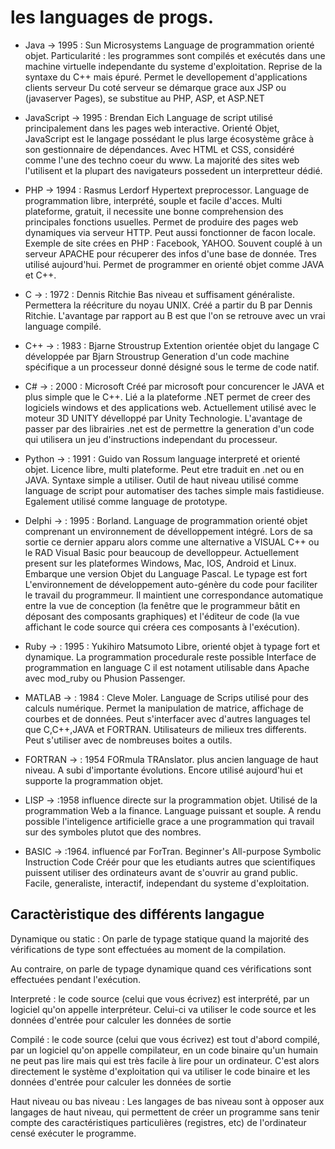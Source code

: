 # les languages de progs. #

* Java -> 1995 : Sun Microsystems
Language de programmation orienté objet.
Particularité : les programmes sont compilés et exécutés dans une machine virtuelle independante du systeme d'exploitation.
Reprise de la syntaxe du C++ mais épuré.
Permet le devellopement d'applications clients serveur
Du coté serveur se démarque grace aux JSP ou (javaserver Pages), se substitue au PHP, ASP, et ASP.NET



* JavaScript -> 1995 : Brendan Eich
Language de script utilisé  principalement dans les pages web interactive.
Orienté Objet, JavaScript est le langage possédant le plus large écosystème grâce à son gestionnaire de dépendances.
Avec HTML et CSS, considéré comme l'une des techno coeur du www.
La majorité des sites web l'utilisent et la plupart des navigateurs possedent un interpretteur dédié.



* PHP -> 1994 : Rasmus Lerdorf 
Hypertext preprocessor.
Language de programmation libre, interprété, souple et facile d'acces.
Multi plateforme, gratuit, il necessite une bonne comprehension des principales fonctions usuelles.
Permet de produire des pages web dynamiques via serveur HTTP.
Peut aussi fonctionner de facon locale.
Exemple de site crées en PHP : Facebook, YAHOO.
Souvent couplé à un serveur APACHE pour récuperer des infos d'une base de donnée.
Tres utilisé aujourd'hui. Permet de programmer en orienté objet comme JAVA et C++.



* C -> : 1972 : Dennis Ritchie
Bas niveau et suffisament généraliste. Permettera la réécriture du noyau UNIX. Créé a partir du B par Dennis Ritchie.
L'avantage par rapport au B est que l'on se retrouve avec un vrai language compilé.



* C++ -> : 1983 : Bjarne Stroustrup
Extention orientée objet du langage C développée par Bjarn Stroustrup
Generation d'un code machine spécifique a un processeur donné désigné sous le terme de code natif.



* C# -> : 2000 : Microsoft
Créé par microsoft pour concurencer le JAVA et plus simple que le C++.
Lié a la plateforme .NET permet de creer des logiciels windows et des applications web.
Actuellement utilisé avec le moteur 3D UNITY dévelloppé par Unity Technologie.
L'avantage de passer par des librairies .net est de permettre la generation d'un code qui utilisera un jeu d'instructions independant du processeur. 



* Python -> : 1991 : Guido van Rossum
language interpreté  et orienté objet.
Licence libre, multi plateforme. Peut etre traduit en .net ou en JAVA.
Syntaxe simple a utiliser. Outil de haut niveau utilisé comme language de script pour automatiser des taches simple mais fastidieuse.
Egalement utilisé comme language de prototype.



* Delphi -> : 1995 : Borland.
Language de programmation orienté objet comprenant un environnement de dévelloppement intégré.
Lors de sa sortie ce dernier apparu alors comme une alternative a VISUAL C++ ou le RAD Visual Basic pour beaucoup de develloppeur.
Actuellement present sur les plateformes  Windows, Mac, IOS, Android et Linux.
Embarque une version Objet du Language Pascal. Le typage est fort
L'environnement de développement auto-génère du code pour faciliter le travail du programmeur. Il maintient une correspondance automatique entre la vue de conception (la fenêtre que le programmeur bâtit en déposant des composants graphiques) et l'éditeur de code (la vue affichant le code source qui créera ces composants à l'exécution).



* Ruby -> : 1995 : Yukihiro Matsumoto
Libre, orienté objet à typage fort et dynamique.
La programmation procedurale reste possible
Interface de programmation en language C il est notament utilisable dans Apache avec mod_ruby ou Phusion Passenger.




* MATLAB -> : 1984 : Cleve Moler.
Language de Scrips utilisé pour des calculs numérique.
Permet la manipulation de matrice, affichage de courbes et de données.
Peut s'interfacer avec d'autres languages tel que C,C++,JAVA et FORTRAN.
Utilisateurs de milieux tres differents. 
Peut s'utiliser avec de nombreuses boites a outils.









* FORTRAN -> : 1954 FORmula TRAnslator. plus ancien language de haut niveau.
A subi d'importante évolutions.
Encore utilisé aujourd'hui et supporte la programmation objet.



* LISP -> :1958 influence directe sur la programmation objet.
Utilisé de la programmation Web a la finance.
Language puissant et souple.
A rendu possible l'inteligence artificielle grace a une programmation qui travail sur des symboles plutot que des nombres.



* BASIC -> :1964. influencé par ForTran.
Beginner's All-purpose Symbolic Instruction Code
Créér pour que les etudiants autres que scientifiques puissent utiliser des ordinateurs avant de s'ouvrir au grand public.
Facile, generaliste, interactif, independant du systeme d'exploitation.



## Caractèristique des différents langague ##

Dynamique ou static : On parle de typage statique quand la majorité des vérifications de type sont effectuées au moment de la compilation.

Au contraire, on parle de typage dynamique quand ces vérifications sont effectuées pendant l'exécution.


Interpreté : le code source (celui que vous écrivez) est interprété, par un logiciel qu'on appelle interpréteur. Celui-ci va utiliser le code source et les données d'entrée pour calculer les données de sortie

Compilé : le code source (celui que vous écrivez) est tout d'abord compilé, par un logiciel qu'on appelle compilateur, en un code binaire qu'un humain ne peut pas lire mais qui est très facile à lire pour un ordinateur. C'est alors directement le système d'exploitation qui va utiliser le code binaire et les données d'entrée pour calculer les données de sortie

Haut niveau ou bas niveau :
Les langages de bas niveau sont à opposer aux langages de haut niveau, qui permettent de créer un programme sans tenir compte des caractéristiques particulières (registres, etc) de l'ordinateur censé exécuter le programme.
